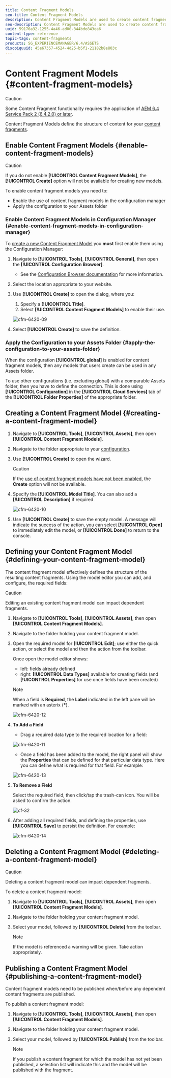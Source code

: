 ```yaml
---
title: Content Fragment Models
seo-title: Content Fragment Models
description: Content Fragment Models are used to create content fragments with structured content.
seo-description: Content Fragment Models are used to create content fragments with structured content.
uuid: 59176a32-1255-4a46-ad00-344bde843ea6
content-type: reference
topic-tags: content-fragments
products: SG_EXPERIENCEMANAGER/6.4/ASSETS
discoiquuid: 45e67357-4524-4d25-b5f1-21182b8e803c
---
```


# Content Fragment Models {#content-fragment-models}

>[!CAUTION]
>
>Some Content Fragment functionality requires the application of [AEM 6.4 Service Pack 2 (6.4.2.0) or later](../release-notes/sp-release-notes.md).

Content Fragment Models define the structure of content for your [content fragments](content-fragments.md).

## Enable Content Fragment Models {#enable-content-fragment-models}

>[!CAUTION]
>
>If you do not enable **[!UICONTROL Content Fragment Models]**, the **[!UICONTROL Create]** option will not be available for creating new models.

To enable content fragment models you need to:

* Enable the use of content fragment models in the configuration manager
* Apply the configuration to your Assets folder

### Enable Content Fragment Models in Configuration Manager {#enable-content-fragment-models-in-configuration-manager}

To [create a new Content Fragment Model](#creating-a-content-fragment-model) you **must** first enable them using the Configuration Manager:

1. Navigate to **[!UICONTROL Tools]**, **[!UICONTROL General]**, then open the **[!UICONTROL Configuration Browser]**.
   * See the [Configuration Browser documentation](/help/sites-administering/configurations.md) for more information.
1. Select the location appropriate to your website.
1. Use **[!UICONTROL Create]** to open the dialog, where you:

    1. Specify a **[!UICONTROL Title]**. 
    1. Select **[!UICONTROL Content Fragment Models]** to enable their use.

   ![cfm-6420-09](assets/cfm-6420-09.png)

1. Select **[!UICONTROL Create]** to save the definition.

### Apply the Configuration to your Assets Folder {#apply-the-configuration-to-your-assets-folder}

When the configuration **[!UICONTROL global]** is enabled for content fragment models, then any models that users create can be used in any Assets folder.

To use other configurations (i.e. excluding global) with a comparable Assets folder, then you have to define the connection. This is done using **[!UICONTROL Configuration]** in the **[!UICONTROL Cloud Services]** tab of the **[!UICONTROL Folder Properties]** of the appropriate folder.

## Creating a Content Fragment Model {#creating-a-content-fragment-model}

1. Navigate to **[!UICONTROL Tools]**, **[!UICONTROL Assets]**, then open **[!UICONTROL Content Fragment Models]**.
1. Navigate to the folder appropriate to your [configuration](#enable-content-fragment-models).
1. Use **[!UICONTROL Create]** to open the wizard.

   >[!CAUTION]
   >
   >If the [use of content fragment models have not been enabled](#enable-content-fragment-models), the **Create** option will not be available.

1. Specify the **[!UICONTROL Model Title]**. You can also add a **[!UICONTROL Description]** if required.

   ![cfm-6420-10](assets/cfm-6420-10.png)

1. Use **[!UICONTROL Create]** to save the empty model. A message will indicate the success of the action, you can select **[!UICONTROL Open]** to immediately edit the model, or **[!UICONTROL Done]** to return to the console.

## Defining your Content Fragment Model {#defining-your-content-fragment-model}

The content fragment model effectively defines the structure of the resulting content fragments. Using the model editor you can add, and configure, the required fields:

>[!CAUTION]
>
>Editing an existing content fragment model can impact dependent fragments.

1. Navigate to **[!UICONTROL Tools]**, **[!UICONTROL Assets]**, then open **[!UICONTROL Content Fragment Models]**.  

1. Navigate to the folder holding your content fragment model.
1. Open the required model for **[!UICONTROL Edit]**; use either the quick action, or select the model and then the action from the toolbar.

   Once open the model editor shows:

    * left: fields already defined
    * right: **[!UICONTROL Data Types]** available for creating fields (and **[!UICONTROL Properties]** for use once fields have been created)

   >[!NOTE]
   >
   >When a field is **Required**, the **Label** indicated in the left pane will be marked with an asterix (**&ast;**).

   ![cfm-6420-12](assets/cfm-6420-12.png)

1. **To Add a Field**

    * Drag a required data type to the required location for a field:

   ![cfm-6420-11](assets/cfm-6420-11.png)

    * Once a field has been added to the model, the right panel will show the **Properties** that can be defined for that particular data type. Here you can define what is required for that field. For example:

   ![cfm-6420-13](assets/cfm-6420-13.png)

1. **To Remove a Field**

   Select the required field, then click/tap the trash-can icon. You will be asked to confirm the action.

   ![cf-32](assets/cf-32.png)

1. After adding all required fields, and defining the properties, use **[!UICONTROL Save]** to persist the definition. For example:

   ![cfm-6420-14](assets/cfm-6420-14.png)

## Deleting a Content Fragment Model {#deleting-a-content-fragment-model}

>[!CAUTION]
>
>Deleting a content fragment model can impact dependent fragments.

To delete a content fragment model:

1. Navigate to **[!UICONTROL Tools]**, **[!UICONTROL Assets]**, then open **[!UICONTROL Content Fragment Models]**.  

1. Navigate to the folder holding your content fragment model.
1. Select your model, followed by **[!UICONTROL Delete]** from the toolbar.

   >[!NOTE]
   >
   >If the model is referenced a warning will be given. Take action appropriately.

## Publishing a Content Fragment Model {#publishing-a-content-fragment-model}

Content fragment models need to be published when/before any dependent content fragments are published.

To publish a content fragment model:

1. Navigate to **[!UICONTROL Tools]**, **[!UICONTROL Assets]**, then open **[!UICONTROL Content Fragment Models]**.  

1. Navigate to the folder holding your content fragment model.
1. Select your model, followed by **[!UICONTROL Publish]** from the toolbar.

   >[!NOTE]
   >
   >If you publish a content fragment for which the model has not yet been published, a selection list will indicate this and the model will be published with the fragment.

